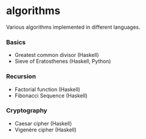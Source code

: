 algorithms
==========

Various algorithms implemented in different languages.

### Basics
* Greatest common divisor (Haskell)
* Sieve of Eratosthenes (Haskell, Python)

### Recursion
* Factorial function (Haskell)
* Fibonacci Sequence (Haskell)

### Cryptography
* Caesar cipher (Haskell)
* Vigenère cipher (Haskell)
